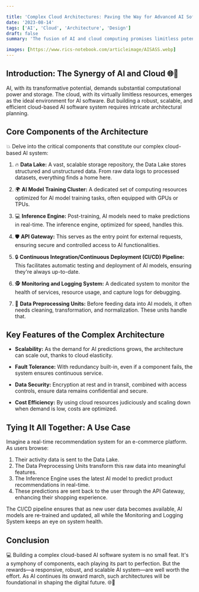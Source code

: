 ```yaml
---

title: 'Complex Cloud Architectures: Paving the Way for Advanced AI Software 🌐🔧'
date: '2023-08-14'
tags: ['AI', 'Cloud', 'Architecture', 'Design']
draft: false
summary: 'The fusion of AI and cloud computing promises limitless potential. Dive deep into the intricate architecture behind building a complex cloud-based AI software system.'

images: [https://www.rics-notebook.com/articleimage/AISASS.webp]
---
```


## Introduction: The Synergy of AI and Cloud 🌐🔧

AI, with its transformative potential, demands substantial computational power and storage. The cloud, with its virtually limitless resources, emerges as the ideal environment for AI software. But building a robust, scalable, and efficient cloud-based AI software system requires intricate architectural planning.

## Core Components of the Architecture

💥 Delve into the critical components that constitute our complex cloud-based AI system:

1. 🔥 **Data Lake:** A vast, scalable storage repository, the Data Lake stores structured and unstructured data. From raw data logs to processed datasets, everything finds a home here.

2. 🌍 **AI Model Training Cluster:** A dedicated set of computing resources optimized for AI model training tasks, often equipped with GPUs or TPUs.

3. 💻 **Inference Engine:** Post-training, AI models need to make predictions in real-time. The inference engine, optimized for speed, handles this.

4. 🛡️ **API Gateway:** This serves as the entry point for external requests, ensuring secure and controlled access to AI functionalities.

5. 🔒 **Continuous Integration/Continuous Deployment (CI/CD) Pipeline:** This facilitates automatic testing and deployment of AI models, ensuring they're always up-to-date.

6. 🕵️ **Monitoring and Logging System:** A dedicated system to monitor the health of services, resource usage, and capture logs for debugging.

7. 🔄 **Data Preprocessing Units:** Before feeding data into AI models, it often needs cleaning, transformation, and normalization. These units handle that.

## Key Features of the Complex Architecture

- **Scalability:** As the demand for AI predictions grows, the architecture can scale out, thanks to cloud elasticity.
- **Fault Tolerance:** With redundancy built-in, even if a component fails, the system ensures continuous service.

- **Data Security:** Encryption at rest and in transit, combined with access controls, ensure data remains confidential and secure.

- **Cost Efficiency:** By using cloud resources judiciously and scaling down when demand is low, costs are optimized.

## Tying It All Together: A Use Case

Imagine a real-time recommendation system for an e-commerce platform. As users browse:

1. Their activity data is sent to the Data Lake.
2. The Data Preprocessing Units transform this raw data into meaningful features.
3. The Inference Engine uses the latest AI model to predict product recommendations in real-time.
4. These predictions are sent back to the user through the API Gateway, enhancing their shopping experience.

The CI/CD pipeline ensures that as new user data becomes available, AI models are re-trained and updated, all while the Monitoring and Logging System keeps an eye on system health.

## Conclusion

💻 Building a complex cloud-based AI software system is no small feat. It's a symphony of components, each playing its part to perfection. But the rewards—a responsive, robust, and scalable AI system—are well worth the effort. As AI continues its onward march, such architectures will be foundational in shaping the digital future. 🌐🔧

